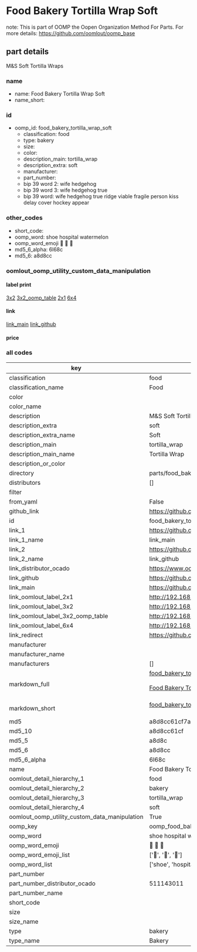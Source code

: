 # Food Bakery Tortilla Wrap Soft  

note: This is part of OOMP the Oopen Organization Method For Parts. For more details: https://github.com/oomlout/oomp_base

##  part details
  



M&S Soft Tortilla Wraps



### name
* name: Food Bakery Tortilla Wrap Soft
* name_short: 
### id
* oomp_id: food_bakery_tortilla_wrap_soft
  * classification: food
  * type: bakery
  * size: 
  * color: 
  * description_main: tortilla_wrap
  * description_extra: soft
  * manufacturer: 
  * part_number: 
  * bip 39 word 2: wife hedgehog
  * bip 39 word 3: wife hedgehog true
  * bip 39 word: wife hedgehog true ridge viable fragile person kiss delay cover hockey appear

### other_codes
* short_code: 
* oomp_word: shoe hospital watermelon
* oomp_word_emoji :shoe: :hospital: :watermelon:
* md5_6_alpha: 6l68c
* md5_6: a8d8cc






### oomlout_oomp_utility_custom_data_manipulation
#### label print
[3x2](http://192.168.1.245:1112/?label=oomp%206l68c)
[3x2_oomp_table](http://192.168.1.108:1112/?label=oomp%206l68c)
[2x1](http://192.168.1.242:1112/?label=oomp%206l68c)
[6x4](http://192.168.1.55:1112/?label=oomp%206l68c)    

#### link

[link_main](https://github.com/oomlout/oomlout_oomp_version_1_messy/tree/main/parts/food_bakery_tortilla_wrap_soft) [link_github](https://github.com/oomlout/oomlout_oomp_version_1_messy/tree/main/parts/food_bakery_tortilla_wrap_soft)                             

#### price







### all codes 
| key | value |  
| --- | --- |  
| classification | food |  
| classification_name | Food |  
| color |  |  
| color_name |  |  
| description | M&S Soft Tortilla Wraps |  
| description_extra | soft |  
| description_extra_name | Soft |  
| description_main | tortilla_wrap |  
| description_main_name | Tortilla Wrap |  
| description_or_color |   |  
| directory | parts/food_bakery_tortilla_wrap_soft |  
| distributors | [] |  
| filter |  |  
| from_yaml | False |  
| github_link | https://github.com/oomlout/oomlout_oomp_part_src/tree/main/parts/food_bakery_tortilla_wrap_soft |  
| id | food_bakery_tortilla_wrap_soft |  
| link_1 | https://github.com/oomlout/oomlout_oomp_version_1_messy/tree/main/parts/food_bakery_tortilla_wrap_soft |  
| link_1_name | link_main |  
| link_2 | https://github.com/oomlout/oomlout_oomp_version_1_messy/tree/main/parts/food_bakery_tortilla_wrap_soft |  
| link_2_name | link_github |  
| link_distributor_ocado | https://www.ocado.com/search?entry=511143011 |  
| link_github | https://github.com/oomlout/oomlout_oomp_version_1_messy/tree/main/parts/food_bakery_tortilla_wrap_soft |  
| link_main | https://github.com/oomlout/oomlout_oomp_version_1_messy/tree/main/parts/food_bakery_tortilla_wrap_soft |  
| link_oomlout_label_2x1 | http://192.168.1.242:1112/?label=oomp%206l68c |  
| link_oomlout_label_3x2 | http://192.168.1.245:1112/?label=oomp%206l68c |  
| link_oomlout_label_3x2_oomp_table | http://192.168.1.108:1112/?label=oomp%206l68c |  
| link_oomlout_label_6x4 | http://192.168.1.55:1112/?label=oomp%206l68c |  
| link_redirect | https://github.com/oomlout/oomlout_oomp_version_1_messy/tree/main/parts/food_bakery_tortilla_wrap_soft |  
| manufacturer |  |  
| manufacturer_name |  |  
| manufacturers | [] |  
| markdown_full | [food_bakery_tortilla_wrap_soft](none)<br>[](none)<br>[Food Bakery Tortilla Wrap Soft](none)<br><br> |  
| markdown_short | [food_bakery_tortilla_wrap_soft](none)<br><br> |  
| md5 | a8d8cc61cf7ad46971f9ab99d29aa7d7 |  
| md5_10 | a8d8cc61cf |  
| md5_5 | a8d8c |  
| md5_6 | a8d8cc |  
| md5_6_alpha | 6l68c |  
| name | Food Bakery Tortilla Wrap Soft |  
| oomlout_detail_hierarchy_1 | food |  
| oomlout_detail_hierarchy_2 | bakery |  
| oomlout_detail_hierarchy_3 | tortilla_wrap |  
| oomlout_detail_hierarchy_4 | soft |  
| oomlout_oomp_utility_custom_data_manipulation | True |  
| oomp_key | oomp_food_bakery_tortilla_wrap_soft |  
| oomp_word | shoe hospital watermelon |  
| oomp_word_emoji | :shoe: :hospital: :watermelon: |  
| oomp_word_emoji_list | [':shoe:', ':hospital:', ':watermelon:'] |  
| oomp_word_list | ['shoe', 'hospital', 'watermelon'] |  
| part_number |  |  
| part_number_distributor_ocado | 511143011 |  
| part_number_name |  |  
| short_code |  |  
| size |  |  
| size_name |  |  
| type | bakery |  
| type_name | Bakery |  
